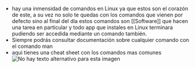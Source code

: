 - hay una inmensidad de comandos en Linux ya que estos son el corazón de este, a su vez no solo te quedas con los comandos que vienen por defecto sino al final del día estos comandos son [[Software]] que hacen una tarea en particular y todo app que instales en Linux terminara pudiendo ser accedida mediante un comando también.
- Siempre podrás consultar documentación sobre cualquier comando con el comando man
- aqui tienes una cheat sheet con los comandos mas comunes
  ![No hay texto alternativo para esta imagen](https://media.licdn.com/dms/image/D5622AQFzf7LIQSFPnw/feedshare-shrink_1280/0/1687064502859?e=1702512000&v=beta&t=Ix9uNTi0dI8M_rilrTbBkEj-O2OLyKC9OplSpAeMB04)